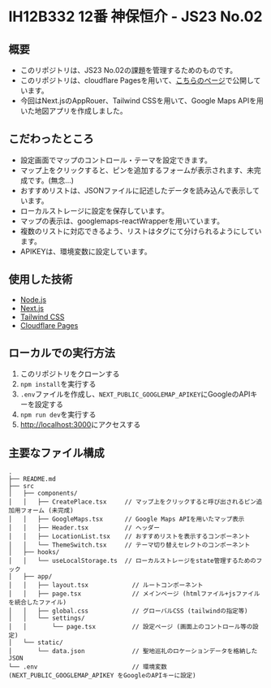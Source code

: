 # IH12B332 12番 神保恒介 - JS23 No.02

## 概要
- このリポジトリは、JS23 No.02の課題を管理するためのものです。
- このリポジトリは、cloudflare Pagesを用いて、[こちらのページ](https://deploy.kosuke.dev/local-map)で公開しています。
- 今回はNext.jsのAppRouer、Tailwind CSSを用いて、Google Maps APIを用いた地図アプリを作成しました。


## こだわったところ
- 設定画面でマップのコントロール・テーマを設定できます。
- マップ上をクリックすると、ピンを追加するフォームが表示されます、未完成です。(無念...)
- おすすめリストは、JSONファイルに記述したデータを読み込んで表示しています。
- ローカルストレージに設定を保存しています。
- マップの表示は、googlemaps-reactWrapperを用いています。
- 複数のリストに対応できるよう、リストはタグにて分けられるようにしています。
- APIKEYは、環境変数に設定しています。


## 使用した技術
- [Node.js](https://nodejs.org/ja/)  
- [Next.js](https://nextjs.org/)  
- [Tailwind CSS](https://tailwindcss.com/)  
- [Cloudflare Pages](https://pages.cloudflare.com/)  


## ローカルでの実行方法
1. このリポジトリをクローンする
2. `npm install`を実行する
3. `.env`ファイルを作成し、`NEXT_PUBLIC_GOOGLEMAP_APIKEY`にGoogleのAPIキーを設定する
3. `npm run dev`を実行する
4. [http://localhost:3000](http://localhost:3000)にアクセスする


## 主要なファイル構成
```
.
├── README.md
├── src
│   ├── components/
│   │   ├── CreatePlace.tsx     // マップ上をクリックすると呼び出されるピン追加用フォーム (未完成)
│   │   ├── GoogleMaps.tsx      // Google Maps APIを用いたマップ表示
│   │   ├── Header.tsx          // ヘッダー
│   │   ├── LocationList.tsx    // おすすめリストを表示するコンポーネント
│   │   └── ThemeSwitch.tsx     // テーマ切り替えセレクトのコンポーネント
│   ├── hooks/
│   │   └── useLocalStorage.ts  // ローカルストレージをstate管理するためのフック
│   ├── app/
│   │   ├── layout.tsx            // ルートコンポーネント
│   │   ├── page.tsx              // メインページ (htmlファイル+jsファイルを統合したファイル)
│   │   ├── global.css            // グローバルCSS (tailwindの指定等)
│   │   └── settings/
│   │       └── page.tsx          // 設定ページ (画面上のコントロール等の設定)
│   └── static/
│       └── data.json             // 聖地巡礼のロケーションデータを格納したJSON
└── .env                          // 環境変数 (NEXT_PUBLIC_GOOGLEMAP_APIKEY をGoogleのAPIキーに設定)
```

